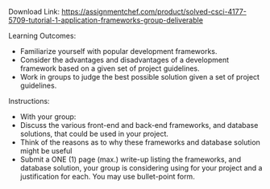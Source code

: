 Download Link: https://assignmentchef.com/product/solved-csci-4177-5709-tutorial-1-application-frameworks-group-deliverable
<br>



Learning Outcomes:

<ul>

 <li>Familiarize yourself with popular development frameworks.</li>

 <li>Consider the advantages and disadvantages of a development framework based on a given set of project guidelines.</li>

 <li>Work in groups to judge the best possible solution given a set of project guidelines.</li>

</ul>

Instructions:

<ul>

 <li>With your group:</li>

 <li>Discuss the various front-end and back-end frameworks, and database solutions, that could be used in your project.</li>

 <li>Think of the reasons as to why these frameworks and database solution might be useful</li>

 <li>Submit a ONE (1) page (max.) write-up listing the frameworks, and database solution, your group is considering using for your project and a justification for each. You may use bullet-point form.</li>

</ul>